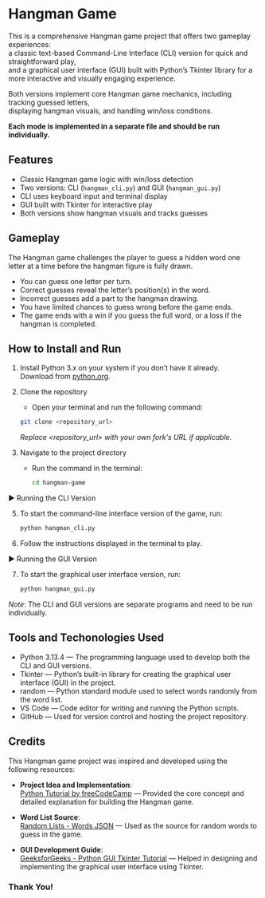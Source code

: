 # **Hangman Game**

This is a comprehensive Hangman game project that offers two gameplay experiences:  
a classic text-based Command-Line Interface (CLI) version for quick and straightforward play,  
and a graphical user interface (GUI) built with Python’s Tkinter library for a more interactive and visually engaging experience.  

Both versions implement core Hangman game mechanics, including tracking guessed letters,  
displaying hangman visuals, and handling win/loss conditions.

**Each mode is implemented in a separate file and should be run individually.**


## **Features**

- Classic Hangman game logic with win/loss detection  
- Two versions: CLI (`hangman_cli.py`) and GUI (`hangman_gui.py`)  
- CLI uses keyboard input and terminal display  
- GUI built with Tkinter for interactive play  
- Both versions show hangman visuals and tracks guesses

## **Gameplay**

The Hangman game challenges the player to guess a hidden word one letter at a time before the hangman figure is fully drawn.

- You can guess one letter per turn.
- Correct guesses reveal the letter’s position(s) in the word.
- Incorrect guesses add a part to the hangman drawing.
- You have limited chances to guess wrong before the game ends.
- The game ends with a win if you guess the full word, or a loss if the hangman is completed.
  
## **How to Install and Run**

1. Install Python 3.x on your system if you don’t have it already.  
   Download from [python.org](https://www.python.org/downloads/).
   
3. Clone the repository
   - Open your terminal and run the following command:
   ```bash
   git clone <repository_url>
   ```
   *Replace <repository_url> with your own fork's URL if applicable.*
     
4. Navigate to the project directory
   - Run the command in the terminal:
     ```bash
     cd hangman-game
     ```
▶️ Running the CLI Version

5. To start the command-line interface version of the game, run:
   ```bash
   python hangman_cli.py
   ```
6. Follow the instructions displayed in the terminal to play.

▶️ Running the GUI Version

7. To start the graphical user interface version, run:
   ```bash
   python hangman_gui.py
   ```
*Note*: The CLI and GUI versions are separate programs and need to be run individually.

## **Tools and Techonologies Used**

- Python 3.13.4 — The programming language used to develop both the CLI and GUI versions.
- Tkinter — Python’s built-in library for creating the graphical user interface (GUI) in the project.
- random — Python standard module used to select words randomly from the word list.
- VS Code — Code editor for writing and running the Python scripts.
- GitHub — Used for version control and hosting the project repository.

## **Credits**

This Hangman game project was inspired and developed using the following resources:

- **Project Idea and Implementation**:  
  [Python Tutorial by freeCodeCamp](https://www.freecodecamp.org/news/python-projects-for-beginners/) — Provided the core concept and detailed explanation for building the Hangman game.

- **Word List Source**:  
  [Random Lists - Words JSON](https://www.randomlists.com/data/words.json) — Used as the source for random words to guess in the game.

- **GUI Development Guide**:  
  [GeeksforGeeks - Python GUI Tkinter Tutorial](https://www.geeksforgeeks.org/python-gui-tkinter/) — Helped in designing and implementing the graphical user interface using Tkinter.


### Thank You!



      



